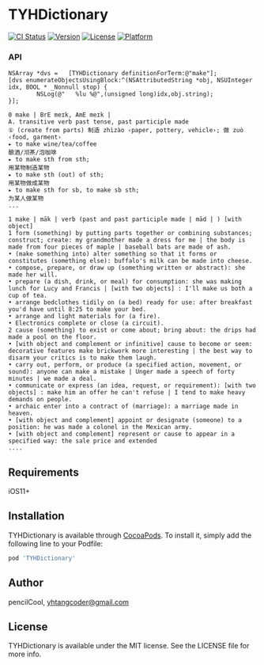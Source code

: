 # TYHDictionary

[![CI Status](https://img.shields.io/travis/pencilCool/TYHDictionary.svg?style=flat)](https://travis-ci.org/pencilCool/TYHDictionary)
[![Version](https://img.shields.io/cocoapods/v/TYHDictionary.svg?style=flat)](https://cocoapods.org/pods/TYHDictionary)
[![License](https://img.shields.io/cocoapods/l/TYHDictionary.svg?style=flat)](https://cocoapods.org/pods/TYHDictionary)
[![Platform](https://img.shields.io/cocoapods/p/TYHDictionary.svg?style=flat)](https://cocoapods.org/pods/TYHDictionary)

### API

```
NSArray *dvs =   [TYHDictionary definitionForTerm:@"make"];
[dvs enumerateObjectsUsingBlock:^(NSAttributedString *obj, NSUInteger idx, BOOL * _Nonnull stop) {
        NSLog(@"   %lu %@",(unsigned long)idx,obj.string);
}];
```

```
0 make | BrE meɪk, AmE meɪk |
A. transitive verb past tense, past participle made
① (create from parts) 制造 zhìzào ‹paper, pottery, vehicle›; 做 zuò ‹food, garment›
▸ to make wine/tea/coffee
酿酒/沏茶/泡咖啡
▸ to make sth from sth;
用某物制造某物
▸ to make sth (out) of sth;
用某物做成某物
▸ to make sth for sb, to make sb sth;
为某人做某物
...

1 make | māk | verb (past and past participle made | mād | ) [with object]
1 form (something) by putting parts together or combining substances; construct; create: my grandmother made a dress for me | the body is made from four pieces of maple | baseball bats are made of ash.
• (make something into) alter something so that it forms or constitutes (something else): buffalo's milk can be made into cheese.
• compose, prepare, or draw up (something written or abstract): she made her will.
• prepare (a dish, drink, or meal) for consumption: she was making lunch for Lucy and Francis | [with two objects] : I'll make us both a cup of tea.
• arrange bedclothes tidily on (a bed) ready for use: after breakfast you'd have until 8:25 to make your bed.
• arrange and light materials for (a fire).
• Electronics complete or close (a circuit).
2 cause (something) to exist or come about; bring about: the drips had made a pool on the floor.
• [with object and complement or infinitive] cause to become or seem: decorative features make brickwork more interesting | the best way to disarm your critics is to make them laugh.
• carry out, perform, or produce (a specified action, movement, or sound): anyone can make a mistake | Unger made a speech of forty minutes | we made a deal.
• communicate or express (an idea, request, or requirement): [with two objects] : make him an offer he can't refuse | I tend to make heavy demands on people.
• archaic enter into a contract of (marriage): a marriage made in heaven.
• [with object and complement] appoint or designate (someone) to a position: he was made a colonel in the Mexican army.
• [with object and complement] represent or cause to appear in a specified way: the sale price and extended
....
```

## Requirements

iOS11+

## Installation

TYHDictionary is available through [CocoaPods](https://cocoapods.org). To install
it, simply add the following line to your Podfile:

```ruby
pod 'TYHDictionary'
```

## Author

pencilCool, yhtangcoder@gmail.com

## License

TYHDictionary is available under the MIT license. See the LICENSE file for more info.
